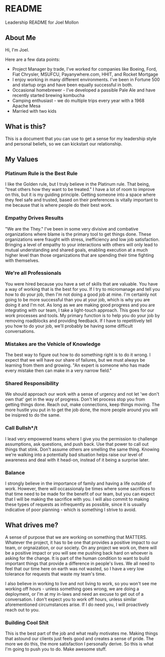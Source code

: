 
# README
Leadership README for Joel Mollon

## About Me
Hi, I'm Joel.

Here are a few data points:
- Project Manager by trade, I've worked for companies like Boeing, Ford, Fiat Chrysler, MSUFCU, Payanywhere.com, HHIT, and Rocket Mortgage
- I enjoy working in many different environments.  I've been in Fortune 500 and startup orgs and have been equally successful in both.
- Occasional homebrewer - I've developed a passible Pale Ale and have recently started brewing kombucha
- Camping enthusiast - we do multiple trips every year with a 1968 Apache Mesa
- Married with two kids


## What is this?
This is a document that you can use to get a sense for my leadership style and personal beliefs, so we can kickstart our relationship.


## My Values

### Platinum Rule is the Best Rule
I like the Golden rule, but I truly believe in the Platinum rule. That being, "treat others how they want to be treated."
I have a lot of room to improve on this, but it is my guiding principle. Getting someone into a space where they feel safe and trusted, based on their preferences is vitally important to me because that is where people do their best work.

### Empathy Drives Results
"We are the They." I've been in some very divisive and combative organizations where blame is the primary tool to get things done. These organizations were fraught with stress, inefficiency and low job satisfaction. Bringing a level of empathy to your interactions with others will only lead to mutual understanding and shared goals, enabling execution at a much higher level than those organizations that are spending their time fighting with themselves.

### We're all Professionals
You were hired because you have a set of skills that are valuable. You have a way of working that is the best for you. If I try to micromanage and tell you how to do your job, then I'm not doing a good job at mine. I'm certainly not going to be more successful than you at your job, which is why you are doing it and I'm not. As long as we are making good progress and you are integrating with our team, I take a light-touch approach. This goes for our work processes and tools. My primary function is to help you do your job by removing roadblocks and providing feedback.  If I have to repetitively tell you how to do your job, we'll probably be having some difficult conversations.

### Mistakes are the Vehicle of Knowledge
The best way to figure out how to do something right is to do it wrong. I expect that we will have our share of failures, but we must always be learning from them and growing. "An expert is someone who has made every mistake then can make in a very narrow field."

### Shared Responsibility
We should approach our work with a sense of urgency and not let 'we don't own that' get in the way of progress. Don't let process stop you from getting things done. Reach out, make connections, keep things moving. The more hustle you put in to get the job done, the more people around you will be insipred to do the same.

### Call Bullsh*/t
I lead very empowered teams where I give you the permission to challenge assumptions, ask questions, and push back. Use that power to call out things that stink. Don't assume others are smelling the same thing. Knowing we're walking into a potentially bad situation helps raise our level of awareness and deal with it head-on, instead of it being a surprise later.

### Balance
I strongly believe in the importance of family and having a life outside of work. However, there will occassionaly be times where some sacrifices to that time need to be made for the benefit of our team, but you can expect that I will be making the sacrifice with you. I will also commit to making these types of requests as infrequently as possible, since it is usually indicative of poor planning - which is something I strive to avoid.

## What drives me?
A sense of purpose that we are working on something that MATTERS. Whatever the project, it has to be one that provides a positive impact to our team, or orgnaization, or our society. On any project we work on, there will be a positive impact or you will see me pushing back hard on whoever is asking for the change. It is part of the human condition to want to build important things that provide a difference in people's lives.  We all need to feel that our time here on earth was not wasted, so I have a very low tolerance for requests that waste my team's time.

I also believe in working to live and not living to work, so you won't see me working off hours - unless something goes wrong, we are doing a deployment, or I'm at my in-laws and need an excuse to get out of a conversation. I don't expect you to work off hours, unless similar aforementioned circumstances arise. If I do need you, I will proactively reach out to you.

### Building Cool Shit
This is the best part of the job and what really motivates me. Making things that astound our clients just feels good and creates a sense of pride. The more we do this, the more satisfaction I personally derive. So this is what I'm going to push you to do. Make awesome stuff.
